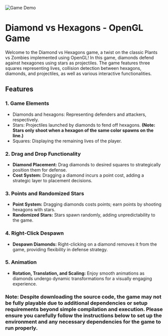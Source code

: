 ![Game Demo](https://github.com/nadolualex/Plants-vs-Zombies/assets/94294557/5d916fd6-957b-4f20-94cc-d20a43739cba)

# Diamond vs Hexagons - OpenGL Game

Welcome to the Diamond vs Hexagons game, a twist on the classic Plants vs Zombies implemented using OpenGL! In this game, diamonds defend against hexagones using stars as projectiles. The game features three squares representing lives, collision detection between hexagons, diamonds, and projectiles, as well as various interactive functionalities.

## Features

### 1. Game Elements
- Diamonds and hexagons: Representing defenders and attackers, respectively.
- Stars: Projectiles launched by diamonds to fend off hexagons. **(Note: Stars only shoot when a hexagon of the same color spawns on the line.)**
- Squares: Displaying the remaining lives of the player.

### 2. Drag and Drop Functionality
- **Diamond Placement:** Drag diamonds to desired squares to strategically position them for defense.
- **Cost System:** Dragging a diamond incurs a point cost, adding a strategic layer to placement decisions.

### 3. Points and Randomized Stars
- **Point System:** Dragging diamonds costs points; earn points by shooting hexagons with stars.
- **Randomized Stars:** Stars spawn randomly, adding unpredictability to the game.

### 4. Right-Click Despawn
- **Despawn Diamonds:** Right-clicking on a diamond removes it from the game, providing flexibility in defense strategy.

### 5. Animation
- **Rotation, Translation, and Scaling:** Enjoy smooth animations as diamonds undergo dynamic transformations for a visually engaging experience.

### Note: Despite downloading the source code, the game may not be fully playable due to additional dependencies or setup requirements beyond simple compilation and execution. Please ensure you carefully follow the instructions below to set up the environment and any necessary dependencies for the game to run properly.
